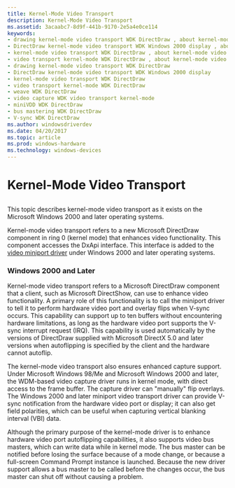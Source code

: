 ```yaml
---
title: Kernel-Mode Video Transport
description: Kernel-Mode Video Transport
ms.assetid: 3acaabc7-8d9f-441b-9170-2e5a4e0ce114
keywords:
- drawing kernel-mode video transport WDK DirectDraw , about kernel-mode video transport
- DirectDraw kernel-mode video transport WDK Windows 2000 display , about kernel-mode video transport
- kernel-mode video transport WDK DirectDraw , about kernel-mode video transport
- video transport kernel-mode WDK DirectDraw , about kernel-mode video transport
- drawing kernel-mode video transport WDK DirectDraw
- DirectDraw kernel-mode video transport WDK Windows 2000 display
- kernel-mode video transport WDK DirectDraw
- video transport kernel-mode WDK DirectDraw
- weave WDK DirectDraw
- video capture WDK video transport kernel-mode
- miniVDD WDK DirectDraw
- bus mastering WDK DirectDraw
- V-sync WDK DirectDraw
ms.author: windowsdriverdev
ms.date: 04/20/2017
ms.topic: article
ms.prod: windows-hardware
ms.technology: windows-devices
---
```


# Kernel-Mode Video Transport


## <span id="ddk_kernel_mode_video_transport_gg"></span><span id="DDK_KERNEL_MODE_VIDEO_TRANSPORT_GG"></span>


This topic describes kernel-mode video transport as it exists on the Microsoft Windows 2000 and later operating systems.

Kernel-mode video transport refers to a new Microsoft DirectDraw component in ring 0 (kernel mode) that enhances video functionality. This component accesses the DxApi interface. This interface is added to the [video miniport driver](video-miniport-drivers-in-the-windows-2000-display-driver-model.md) under Windows 2000 and later operating systems.

### <span id="windows_2000_and_later"></span><span id="WINDOWS_2000_AND_LATER"></span>Windows 2000 and Later

Kernel-mode video transport refers to a Microsoft DirectDraw component that a client, such as Microsoft DirectShow, can use to enhance video functionality. A primary role of this functionality is to call the miniport driver to tell it to perform hardware video port and overlay flips when V-sync occurs. This capability can support up to ten buffers without encountering hardware limitations, as long as the hardware video port supports the V-sync interrupt request (IRQ). This capability is used automatically by the versions of DirectDraw supplied with Microsoft DirectX 5.0 and later versions when autoflipping is specified by the client and the hardware cannot autoflip.

The kernel-mode video transport also ensures enhanced capture support. Under Microsoft Windows 98/Me and Microsoft Windows 2000 and later, the WDM-based video capture driver runs in kernel mode, with direct access to the frame buffer. The capture driver can "manually" flip overlays. The Windows 2000 and later miniport video transport driver can provide V-sync notification from the hardware video port or display; it can also get field polarities, which can be useful when capturing vertical blanking interval (VBI) data.

Although the primary purpose of the kernel-mode driver is to enhance hardware video port autoflipping capabilities, it also supports video bus masters, which can write data while in kernel mode. The bus master can be notified before losing the surface because of a mode change, or because a full-screen Command Prompt instance is launched. Because the new driver support allows a bus master to be called before the changes occur, the bus master can shut off without causing a problem.

 

 





